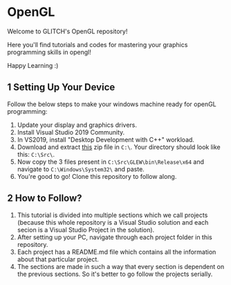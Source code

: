 # OpenGL
Welcome to GLITCH's OpenGL repository!

Here you'll find tutorials and codes for mastering your graphics programming skills in opengl!

Happy Learning :)

## 1 Setting Up Your Device
Follow the below steps to make your windows machine ready for openGL programming:

1. Update your display and graphics drivers.
2. Install Visual Studio 2019 Community.
3. In VS2019, install "Desktop Development with C++" workload.
4. Download and extract [this](https://mega.nz/file/Po410awR#iJ1ITLiXjCIXJnXSPRMtWffl9uPs_5J1Amg34n2bKQ0) zip file in ```C:\```. Your directory should look like this: ```C:\Src\```.
5. Now copy the 3 files present in ```C:\Src\GLEW\bin\Release\x64``` and navigate to ```C:\Windows\System32\``` and paste.
6. You're good to go! Clone this repository to follow along.

## 2 How to Follow?

1. This tutorial is divided into multiple sections which we call projects (because this whole repository is a Visual Studio solution and each secion is a Visual Studio Project in the solution).
2. After setting up your PC, navigate through each project folder in this repository.
3. Each project has a README.md file which contains all the information about that particular project.
4. The sections are made in such a way that every section is dependent on the previous sections. So it's better to go follow the projects serially.
